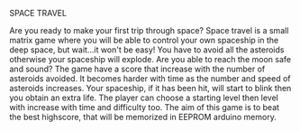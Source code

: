 SPACE TRAVEL

Are you ready to make your first trip through space? Space travel is a small matrix game where you will be able to control your own spaceship in the deep space, but wait...it won't be easy! You have to avoid all the asteroids otherwise your spaceship will explode. Are you able to reach the moon safe and sound? 
The game have a score that increase with the number of asteroids avoided. It becomes harder with time as the number and speed of asteroids increases. Your spaceship, if it has been hit, will start to blink then you obtain an extra life. The player can choose a starting level then level with increase with time and difficulty too.
The aim of this game is to beat the best highscore, that will be memorized in EEPROM arduino memory.
